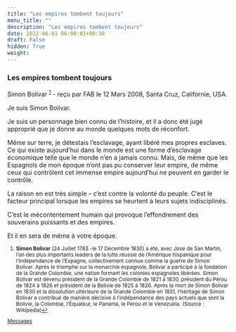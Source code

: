 ```yaml
---
title: "Les empires tombent toujours"
menu_title: ""
description: "Les empires tombent toujours"
date: 2022-06-01 06:00:01+00:38
draft: False
hidden: True
weight:
---
```

### Les empires tombent toujours

Simon Bolivar <sup id="a1">[1](#f1)</sup> - reçu par FAB le 12 Mars 2008, Santa Cruz, Californie, USA.

Je suis Simon Bolivar.

Je suis un personnage bien connu de l’histoire, et il a donc été jugé approprié que je donne au monde quelques mots de réconfort.

Même sur terre, je détestais l’esclavage, ayant libéré mes propres esclaves. Ce qui existe aujourd’hui dans le monde est une forme d’esclavage économique telle que le monde n’en a jamais connu. Mais, de même que les Espagnols de mon époque n’ont pas pu conserver leur empire, de même ceux qui contrôlent cet immense empire aujourd’hui ne peuvent en garder le contrôle.

La raison en est très simple – c’est contre la volonté du peuple. C’est le facteur principal lorsque les empires se heurtent à leurs sujets indisciplinés.

C’est le mécontentement humain qui provoque l’effondrement des souverains puissants et des empires.

Et il en sera de même à votre époque.
<small>

1. <large id="f1"> **Simon Bolivar** (24 Juillet 1783 -le 17 Décembre 1830) a été, avec Jose de San Martin, l’un des plus importants leaders de la lutte réussie de l’Amérique hispanique pour l’indépendance de l’Espagne, collectivement connue comme la guerre de Simon Bolivar. Après le triomphe sur la monarchie espagnole, Bolivar a participé à la fondation de la Grande Colombie, une nation formant les colonies espagnoles libérées. Simon Bolivar est devenu président de la Grande Colombie de 1821 à 1830, président du Pérou de 1824 à 1826 et président de la Bolivie de 1825 à 1826. Après la mort de Simon Bolivar en 1830 et la dissolution ultérieure de la Grande Colombie en 1831, l’héritage de Simon Bolivar a contribué de manière décisive à l’indépendance des pays actuels que sont la Bolivie, la Colombie, l’Équateur, le Panama, le Pérou et le Venezuela. (Source : Wikipedia)[↩](#a1)

[Messages](/fr-contemporary-messages/fr-contemporary-messages-by-date-order/fr-contemporary-messages-2008)
